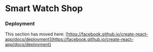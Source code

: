 # Smart Watch Shop

### Deployment

This section has moved here: [https://facebook.github.io/create-react-app/docs/deployment](https://facebook.github.io/create-react-app/docs/deployment)


